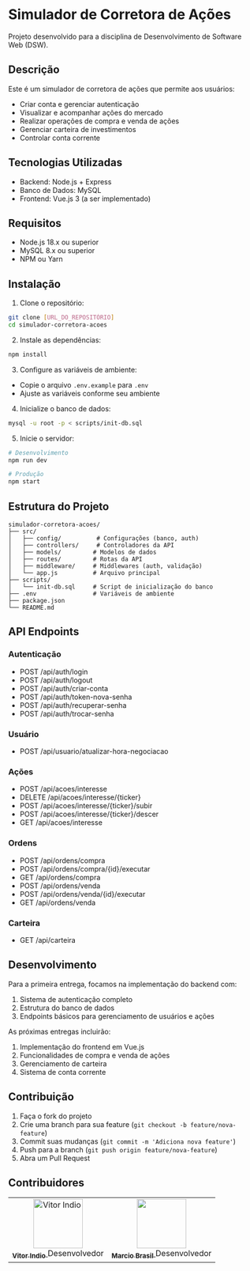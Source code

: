 # Simulador de Corretora de Ações

Projeto desenvolvido para a disciplina de Desenvolvimento de Software Web (DSW).

## Descrição

Este é um simulador de corretora de ações que permite aos usuários:
- Criar conta e gerenciar autenticação
- Visualizar e acompanhar ações do mercado
- Realizar operações de compra e venda de ações
- Gerenciar carteira de investimentos
- Controlar conta corrente

## Tecnologias Utilizadas

- Backend: Node.js + Express
- Banco de Dados: MySQL
- Frontend: Vue.js 3 (a ser implementado)

## Requisitos

- Node.js 18.x ou superior
- MySQL 8.x ou superior
- NPM ou Yarn

## Instalação

1. Clone o repositório:
```bash
git clone [URL_DO_REPOSITÓRIO]
cd simulador-corretora-acoes
```

2. Instale as dependências:
```bash
npm install
```

3. Configure as variáveis de ambiente:
- Copie o arquivo `.env.example` para `.env`
- Ajuste as variáveis conforme seu ambiente

4. Inicialize o banco de dados:
```bash
mysql -u root -p < scripts/init-db.sql
```

5. Inicie o servidor:
```bash
# Desenvolvimento
npm run dev

# Produção
npm start
```

## Estrutura do Projeto

```
simulador-corretora-acoes/
├── src/
│   ├── config/          # Configurações (banco, auth)
│   ├── controllers/     # Controladores da API
│   ├── models/         # Modelos de dados
│   ├── routes/         # Rotas da API
│   ├── middleware/     # Middlewares (auth, validação)
│   └── app.js          # Arquivo principal
├── scripts/
│   └── init-db.sql     # Script de inicialização do banco
├── .env                # Variáveis de ambiente
├── package.json
└── README.md
```

## API Endpoints

### Autenticação
- POST /api/auth/login
- POST /api/auth/logout
- POST /api/auth/criar-conta
- POST /api/auth/token-nova-senha
- POST /api/auth/recuperar-senha
- POST /api/auth/trocar-senha

### Usuário
- POST /api/usuario/atualizar-hora-negociacao

### Ações
- POST /api/acoes/interesse
- DELETE /api/acoes/interesse/{ticker}
- POST /api/acoes/interesse/{ticker}/subir
- POST /api/acoes/interesse/{ticker}/descer
- GET /api/acoes/interesse

### Ordens
- POST /api/ordens/compra
- POST /api/ordens/compra/{id}/executar
- GET /api/ordens/compra
- POST /api/ordens/venda
- POST /api/ordens/venda/{id}/executar
- GET /api/ordens/venda

### Carteira
- GET /api/carteira

## Desenvolvimento

Para a primeira entrega, focamos na implementação do backend com:
1. Sistema de autenticação completo
2. Estrutura do banco de dados
3. Endpoints básicos para gerenciamento de usuários e ações

As próximas entregas incluirão:
1. Implementação do frontend em Vue.js
2. Funcionalidades de compra e venda de ações
3. Gerenciamento de carteira
4. Sistema de conta corrente

## Contribuição

1. Faça o fork do projeto
2. Crie uma branch para sua feature (`git checkout -b feature/nova-feature`)
3. Commit suas mudanças (`git commit -m 'Adiciona nova feature'`)
4. Push para a branch (`git push origin feature/nova-feature`)
5. Abra um Pull Request 

## Contribuidores
<table>
  <tr>
    <td align="center">
      <a href="https://github.com/vitorindio">
        <img src="https://avatars.githubusercontent.com/u/88738275?s=100&v=4" alt="Vitor Indio" width="100px"/><br />
        <sub><b>Vitor Indio</b></sub>
      </a>
      <span>Desenvolvedor</span>
      <br />
    </td>
    <td align="center">
      <a href="https://github.com/marciobfl">
        <img src="https://avatars.githubusercontent.com/u/37818174?u=5fbeb7dab8ac9deb784112bb07278a7a90ed690c&v=4&" alt="" width="100px"/><br />
        <sub><b>Marcio Brasil</b></sub>
      </a>
      <span>Desenvolvedor</span>
      <br />
    </td>
  </tr>
</table>

